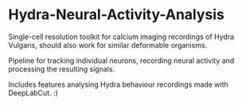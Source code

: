 # Hydra-Neural-Activity-Analysis
Single-cell resolution toolkit for calcium imaging recordings of Hydra Vulgaris, should also work for similar deformable organisms.

Pipeline for tracking individual neurons, recording neural activity and processing the resulting signals.

Includes features analysing Hydra behaviour recordings made with DeepLabCut. :) 
